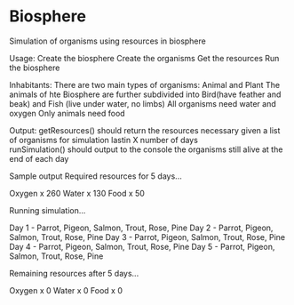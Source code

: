 # Biosphere
Simulation of organisms using resources in biosphere

Usage:
   Create the biosphere
   Create the organisms
   Get the resources
   Run the biosphere
   
Inhabitants:
   There are two main types of organisms: Animal and Plant
   The animals of hte Biosphere are further subdivided into Bird(have feather and beak) and Fish (live under water, no limbs)
   All organisms need water and oxygen
   Only animals need food
   
 Output:
   getResources() should return the resources necessary given a list of organisms for simulation lastin X number of days   
   runSimulation() should output to the console the organisms still alive at the end of each day
 
 Sample output
   Required resources for 5 days...

   Oxygen x 260
   Water x 130
   Food x 50
   
   Running simulation...
   
   Day 1 - Parrot, Pigeon, Salmon, Trout, Rose, Pine
   Day 2 - Parrot, Pigeon, Salmon, Trout, Rose, Pine
   Day 3 - Parrot, Pigeon, Salmon, Trout, Rose, Pine
   Day 4 - Parrot, Pigeon, Salmon, Trout, Rose, Pine
   Day 5 - Parrot, Pigeon, Salmon, Trout, Rose, Pine
   
   Remaining resources after 5 days...
   
   Oxygen x 0
   Water x 0
   Food x 0

